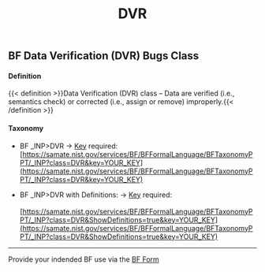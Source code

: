 ﻿---
weight: 3
title: "DVR"
---

<script async="" src="https://www.googletagmanager.com/gtag/js?id=G-PJ364XPP9F">
</script>
<script>
	window.dataLayer = window.dataLayer || [];
	function gtag(){dataLayer.push(arguments);}
	gtag('js', new Date());
	gtag('config', 'G-PJ364XPP9F');
</script>

## BF Data Verification (DVR) Bugs Class 

#### Definition
{{< definition >}}Data Verification (DVR) class – Data are verified (i.e., semantics check) or corrected (i.e., assign or remove) improperly.{{< /definition >}}

####  Taxonomy

- BF _INP>DVR &rarr; [Key](https://forms.gle/SRZyva5Vn1i4dQQ2A) required:<br/>
[https://samate.nist.gov/services/BF/BFFormalLanguage/BFTaxonomyPPT/_INP?class=DVR&key=YOUR_KEY](https://samate.nist.gov/services/BF/BFFormalLanguage/BFTaxonomyPPT/_INP?class=DVR&key=YOUR_KEY)

- BF _INP>DVR with Definitions: &rarr; [Key](https://forms.gle/SRZyva5Vn1i4dQQ2A) required:<br/><br/>
[https://samate.nist.gov/services/BF/BFFormalLanguage/BFTaxonomyPPT/_INP?class=DVR&ShowDefinitions=true&key=YOUR_KEY](https://samate.nist.gov/services/BF/BFFormalLanguage/BFTaxonomyPPT/_INP?class=DVR&ShowDefinitions=true&key=YOUR_KEY)

______________________________________
Provide your indended BF use via the [BF Form](https://forms.gle/SRZyva5Vn1i4dQQ2A)